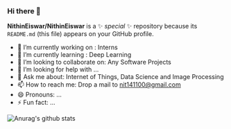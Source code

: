 ### Hi there 👋


**NithinEiswar/NithinEiswar** is a ✨ _special_ ✨ repository because its `README.md` (this file) appears on your GitHub profile.



- 🔭 I’m currently working on : Interns
- 🌱 I’m currently learning : Deep Learning
- 👯 I’m looking to collaborate on: Any Software Projects
- 🤔 I’m looking for help with ...
- 💬 Ask me about: Internet of Things, Data Science and Image Processing
- 📫 How to reach me: Drop a mail to nit141100@gmail.com
- 😄 Pronouns: ...
- ⚡ Fun fact: ...

![Anurag's github stats](https://github-readme-stats.vercel.app/api?username=NithinEiswar&hide=["prs","stars","issues"]&show_icons=true)
